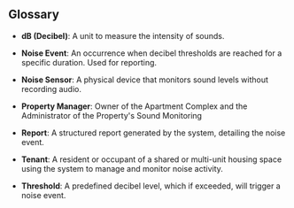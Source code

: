 ## Glossary

- **dB (Decibel)**: A unit to measure the intensity of sounds.

- **Noise Event**: An occurrence when decibel thresholds are reached for a specific duration. Used for reporting.

- **Noise Sensor**: A physical device that monitors sound levels without recording audio.

- **Property Manager**: Owner of the Apartment Complex and the Administrator of the Property's Sound Monitoring

- **Report**: A structured report generated by the system, detailing the noise event.

- **Tenant**: A resident or occupant of a shared or multi-unit housing space using the system to manage and monitor noise activity.

- **Threshold**: A predefined decibel level, which if exceeded, will trigger a noise event.

